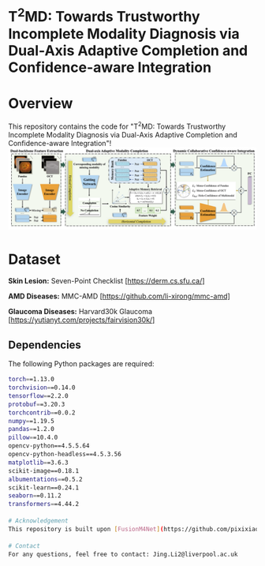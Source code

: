 # T<sup>2</sup>MD: Towards Trustworthy Incomplete Modality Diagnosis via Dual-Axis Adaptive Completion and Confidence-aware Integration
# Overview
This repository contains the code for "T<sup>2</sup>MD: Towards Trustworthy Incomplete Modality Diagnosis via Dual-Axis Adaptive Completion and Confidence-aware Integration"!
![Formula](/img/overall.png)
# Dataset
**Skin Lesion:** Seven-Point Checklist [https://derm.cs.sfu.ca/]

**AMD Diseases:** MMC-AMD [https://github.com/li-xirong/mmc-amd]

**Glaucoma Diseases:** Harvard30k Glaucoma [https://yutianyt.com/projects/fairvision30k/]
## Dependencies

The following Python packages are required:

```bash
torch==1.13.0
torchvision==0.14.0
tensorflow==2.2.0
protobuf==3.20.3
torchcontrib==0.0.2
numpy==1.19.5
pandas==1.2.0
pillow==10.4.0
opencv-python==4.5.5.64
opencv-python-headless==4.5.3.56
matplotlib==3.6.3
scikit-image==0.18.1
albumentations==0.5.2
scikit-learn==0.24.1
seaborn==0.11.2
transformers==4.44.2

# Acknowledgement
This repository is built upon [FusionM4Net](https://github.com/pixixiaonaogou/MLSDR), [MMDynamic](https://github.com/TencentAILabHealthcare/mmdynamics). Thanks again for their great works!

# Contact
For any questions, feel free to contact: Jing.Li2@liverpool.ac.uk

